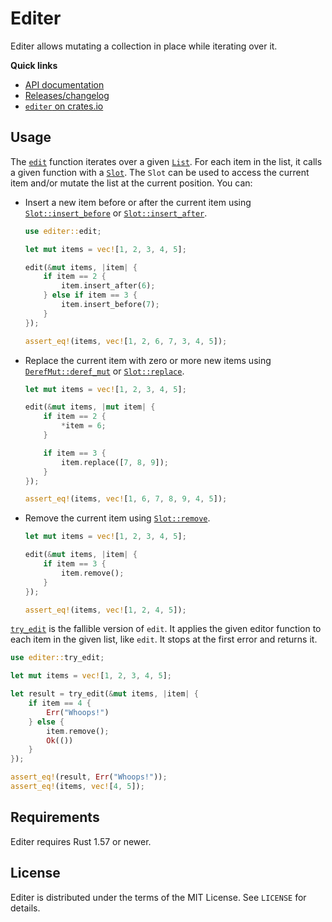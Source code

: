 # Editer

Editer allows mutating a collection in place while iterating over it.

**Quick links**

* [API documentation](https://docs.rs/editer)
* [Releases/changelog](https://github.com/georgeclaghorn/editer/releases)
* [`editer` on crates.io](https://crates.io/crates/editer)

## Usage

The [`edit`] function iterates over a given [`List`]. For each item in the list, it calls a given
function with a [`Slot`]. The `Slot` can be used to access the current item and/or mutate the list
at the current position. You can:

* Insert a new item before or after the current item using [`Slot::insert_before`] or
  [`Slot::insert_after`].

  ```rust
  use editer::edit;

  let mut items = vec![1, 2, 3, 4, 5];

  edit(&mut items, |item| {
      if item == 2 {
          item.insert_after(6);
      } else if item == 3 {
          item.insert_before(7);
      }
  });

  assert_eq!(items, vec![1, 2, 6, 7, 3, 4, 5]);
  ```

* Replace the current item with zero or more new items using [`DerefMut::deref_mut`] or
  [`Slot::replace`].

  ```rust
  let mut items = vec![1, 2, 3, 4, 5];

  edit(&mut items, |mut item| {
      if item == 2 {
          *item = 6;
      }

      if item == 3 {
          item.replace([7, 8, 9]);
      }
  });

  assert_eq!(items, vec![1, 6, 7, 8, 9, 4, 5]);
  ```

* Remove the current item using [`Slot::remove`].

  ```rust
  let mut items = vec![1, 2, 3, 4, 5];

  edit(&mut items, |item| {
      if item == 3 {
          item.remove();
      }
  });

  assert_eq!(items, vec![1, 2, 4, 5]);
  ```

[`try_edit`] is the fallible version of `edit`. It applies the given editor function to each item
in the given list, like `edit`. It stops at the first error and returns it.

```rust
use editer::try_edit;

let mut items = vec![1, 2, 3, 4, 5];

let result = try_edit(&mut items, |item| {
    if item == 4 {
        Err("Whoops!")
    } else {
        item.remove();
        Ok(())
    }
});

assert_eq!(result, Err("Whoops!"));
assert_eq!(items, vec![4, 5]);
```

[`edit`]: https://docs.rs/editer/latest/editer/fn.edit.html
[`try_edit`]: https://docs.rs/editer/latest/editer/fn.try_edit.html
[`List`]: https://docs.rs/editer/latest/editer/trait.List.html
[`Slot`]: https://docs.rs/editer/latest/editer/slot/struct.Slot.html
[`Slot::insert_before`]: https://docs.rs/editer/latest/editer/slot/struct.Slot.html#method.insert_before
[`Slot::insert_after`]: https://docs.rs/editer/latest/editer/slot/struct.Slot.html#method.insert_after
[`Slot::replace`]: https://docs.rs/editer/latest/editer/slot/struct.Slot.html#method.replace
[`Slot::remove`]: https://docs.rs/editer/latest/editer/slot/struct.Slot.html#method.remove
[`DerefMut::deref_mut`]: https://doc.rust-lang.org/core/ops/trait.DerefMut.html#tymethod.deref_mut

## Requirements

Editer requires Rust 1.57 or newer.

## License

Editer is distributed under the terms of the MIT License. See `LICENSE` for details.
